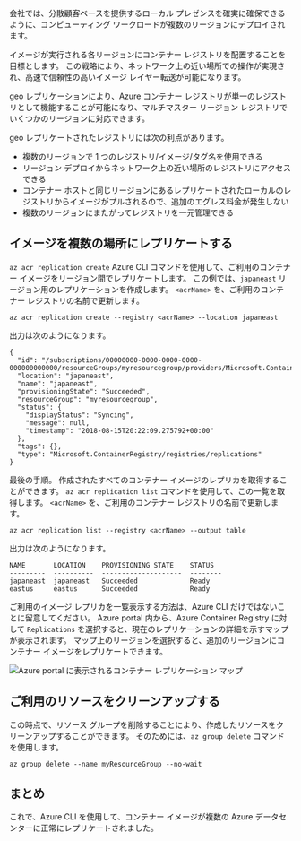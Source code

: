 会社では、分散顧客ベースを提供するローカル プレゼンスを確実に確保できるように、コンピューティング ワークロードが複数のリージョンにデプロイされます。 

イメージが実行される各リージョンにコンテナー レジストリを配置することを目標とします。 この戦略により、ネットワーク上の近い場所での操作が実現され、高速で信頼性の高いイメージ レイヤー転送が可能になります。 

geo レプリケーションにより、Azure コンテナー レジストリが単一のレジストリとして機能することが可能になり、マルチマスター リージョン レジストリでいくつかのリージョンに対応できます。

geo レプリケートされたレジストリには次の利点があります。

- 複数のリージョンで 1 つのレジストリ/イメージ/タグ名を使用できる
- リージョン デプロイからネットワーク上の近い場所のレジストリにアクセスできる
- コンテナー ホストと同じリージョンにあるレプリケートされたローカルのレジストリからイメージがプルされるので、追加のエグレス料金が発生しない
- 複数のリージョンにまたがってレジストリを一元管理できる

## <a name="replicate-an-image-to-multiple-locations"></a>イメージを複数の場所にレプリケートする

`az acr replication create` Azure CLI コマンドを使用して、ご利用のコンテナー イメージをリージョン間でレプリケートします。 この例では、`japaneast` リージョン用のレプリケーションを作成します。 `<acrName>` を、ご利用のコンテナー レジストリの名前で更新します。

```azurecli
az acr replication create --registry <acrName> --location japaneast
```

出力は次のようになります。

```console
{
  "id": "/subscriptions/00000000-0000-0000-0000-000000000000/resourceGroups/myresourcegroup/providers/Microsoft.ContainerRegistry/registries/myACR0007/replications/japaneast",
  "location": "japaneast",
  "name": "japaneast",
  "provisioningState": "Succeeded",
  "resourceGroup": "myresourcegroup",
  "status": {
    "displayStatus": "Syncing",
    "message": null,
    "timestamp": "2018-08-15T20:22:09.275792+00:00"
  },
  "tags": {},
  "type": "Microsoft.ContainerRegistry/registries/replications"
}
```

最後の手順。 作成されたすべてのコンテナー イメージのレプリカを取得することができます。 `az acr replication list` コマンドを使用して、この一覧を取得します。 `<acrName>` を、ご利用のコンテナー レジストリの名前で更新します。

```azurecli
az acr replication list --registry <acrName> --output table
```

出力は次のようになります。

```console
NAME       LOCATION    PROVISIONING STATE    STATUS
---------  ----------  --------------------  --------
japaneast  japaneast   Succeeded             Ready
eastus     eastus      Succeeded             Ready
```

ご利用のイメージ レプリカを一覧表示する方法は、Azure CLI だけではないことに留意してください。 Azure portal 内から、Azure Container Registry に対して `Replications` を選択すると、現在のレプリケーションの詳細を示すマップが表示されます。 マップ上のリージョンを選択すると、追加のリージョンにコンテナー イメージをレプリケートできます。

![Azure portal に表示されるコンテナー レプリケーション マップ](../media/replication-map.png)

## <a name="clean-up-your-resources"></a>ご利用のリソースをクリーンアップする
<!---TODO: Do we need to include cleanup for the free education tier?--->

この時点で、リソース グループを削除することにより、作成したリソースをクリーンアップすることができます。 そのためには、`az group delete` コマンドを使用します。

```azurecli
az group delete --name myResourceGroup --no-wait
```

## <a name="summary"></a>まとめ

これで、Azure CLI を使用して、コンテナー イメージが複数の Azure データセンターに正常にレプリケートされました。 